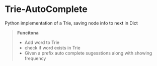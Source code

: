 # Trie-AutoComplete
Python implementation of a Trie, saving node info to next in Dict

> <b>Funcitona</b> 
> * Add word to Trie 
> * check if word exists in Trie 
> * Given a prefix auto complete sugesstions along with showing frequency 

